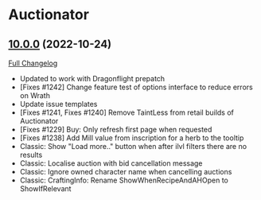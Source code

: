 # Auctionator

## [10.0.0](https://github.com/Auctionator/Auctionator/tree/10.0.0) (2022-10-24)
[Full Changelog](https://github.com/Auctionator/Auctionator/compare/9.2.47...10.0.0) 

- Updated to work with Dragonflight prepatch  
- [Fixes #1242] Change feature test of options interface to reduce errors on Wrath  
- Update issue templates  
- [Fixes #1241, Fixes #1240] Remove TaintLess from retail builds of Auctionator  
- [Fixes #1229] Buy: Only refresh first page when requested  
- [Fixes #1238] Add Mill value from inscription for a herb to the tooltip  
- Classic: Show "Load more.." button when after ilvl filters there are no results  
- Classic: Localise auction with bid cancellation message  
- Classic: Ignore owned character name when cancelling auctions  
- Classic: CraftingInfo: Rename ShowWhenRecipeAndAHOpen to ShowIfRelevant  
